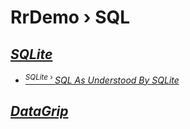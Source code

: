 # RrDemo › SQL

## [*SQLite*](http://sqlite.org/)
- [<sup>*SQLite* › </sup>*SQL As Understood By SQLite*](http://sqlite.org/lang.html)

## [*DataGrip*](http://jetbrains.com/datagrip/)
